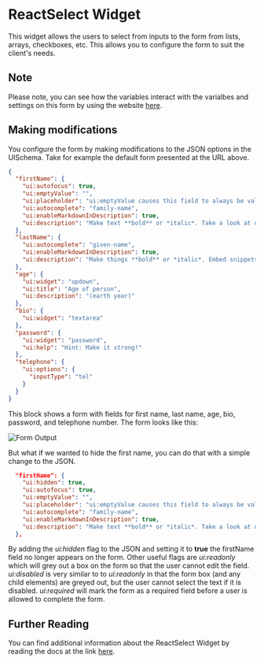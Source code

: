 # ReactSelect Widget

This widget allows the users to select from inputs to the form from lists, arrays, checkboxes, etc.  This allows you to configure the form to suit the client's needs.

## Note

Please note, you can see how the variables interact with the varialbes and settings on this form by using the website [here](https://rjsf-team.github.io/react-jsonschema-form/).

## Making modifications

You configure the form by making modifications to the JSON options in the UISchema.  Take for example the default form presented at the URL above.

```json
{
  "firstName": {
    "ui:autofocus": true,
    "ui:emptyValue": "",
    "ui:placeholder": "ui:emptyValue causes this field to always be valid despite being required",
    "ui:autocomplete": "family-name",
    "ui:enableMarkdownInDescription": true,
    "ui:description": "Make text **bold** or *italic*. Take a look at other options [here](https://probablyup.com/markdown-to-jsx/)."
  },
  "lastName": {
    "ui:autocomplete": "given-name",
    "ui:enableMarkdownInDescription": true,
    "ui:description": "Make things **bold** or *italic*. Embed snippets of `code`. <small>And this is a small texts.</small> "
  },
  "age": {
    "ui:widget": "updown",
    "ui:title": "Age of person",
    "ui:description": "(earth year)"
  },
  "bio": {
    "ui:widget": "textarea"
  },
  "password": {
    "ui:widget": "password",
    "ui:help": "Hint: Make it strong!"
  },
  "telephone": {
    "ui:options": {
      "inputType": "tel"
    }
  }
}
```
 
This block shows a form with fields for first name, last name, age, bio, password, and telephone number.  The form looks like this:  

![Form Output](Screenshot/default.png)

But what if we wanted to hide the first name, you can do that with a simple change to the JSON.  

```json
  "firstName": {
  	"ui:hidden": true,
    "ui:autofocus": true,
    "ui:emptyValue": "",
    "ui:placeholder": "ui:emptyValue causes this field to always be valid despite being required",
    "ui:autocomplete": "family-name",
    "ui:enableMarkdownInDescription": true,
    "ui:description": "Make text **bold** or *italic*. Take a look at other options [here](https://probablyup.com/markdown-to-jsx/)."
  },
```

By adding the *ui:hidden* flag to the JSON and setting it to **true** the firstName field no longer appears on the form.  Other useful flags are *ui:readonly* which will grey out a box on the form so that the user cannot edit the field.  *ui:disabled* is very similar to to *ui:readonly* in that the form box (and any child elements) are greyed out, but the user cannot select the text if it is disabled.  *ui:required* will mark the form as a required field before a user is allowed to complete the form.
  


## Further Reading

You can find additional information about the ReactSelect Widget by reading the docs at the link [here](https://react-jsonschema-form.readthedocs.io/en/v4.2.2/usage/widgets/).





